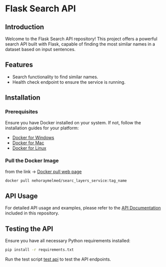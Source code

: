 # Flask Search API

## Introduction
Welcome to the Flask Search API repository! This project offers a powerful search API built with Flask, capable of finding the most similar names in a dataset based on input sentences.

## Features
- Search functionality to find similar names.
- Health check endpoint to ensure the service is running.

## Installation

### Prerequisites
Ensure you have Docker installed on your system. If not, follow the installation guides for your platform:
- [Docker for Windows](https://docs.docker.com/desktop/install/windows-install/)
- [Docker for Mac](https://docs.docker.com/desktop/install/mac-install/)
- [Docker for Linux](https://docs.docker.com/engine/install/)

### Pull the Docker Image
from the link -> [Docker pull web page](https://hub.docker.com/r/nehoraymelamed/searc_layers_service)
```bash
docker pull nehoraymelmed/searc_layers_service:tag_name
```


## API Usage
For detailed API usage and examples, please refer to the [API Documentation](./FlaskSearch/api_documentation.html) included in this repository.

## Testing the API
Ensure you have all necessary Python requirements installed:

```bash
pip install -r requirements.txt
```

Run the test script [test api](./FlaskSearch/test_api.py)  to test the API endpoints.


